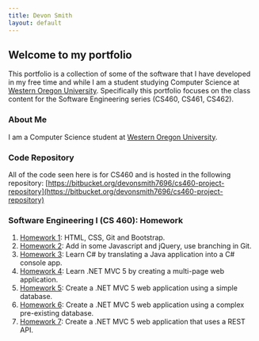 ```yaml
---
title: Devon Smith
layout: default
---
```


## Welcome to my portfolio

This portfolio is a collection of some of the software that I have developed in my free time and while I am a student studying Computer Science at [Western Oregon University](https://www.wou.edu). Specifically this portfolio focuses on the class content
for the Software Engineering series (CS460, CS461, CS462).

### About Me
I am a Computer Science student at [Western Oregon University](https://www.wou.edu).

### Code Repository
All of the code seen here is for CS460 and is hosted in the following repository: [https://bitbucket.org/devonsmith7696/cs460-project-repository](https://bitbucket.org/devonsmith7696/cs460-project-repository)

### Software Engineering I (CS 460): Homework

1. [Homework 1](cs460/hw1): HTML, CSS, Git and Bootstrap.
2. [Homework 2](cs460/hw2): Add in some Javascript and jQuery, use branching in Git.
3. [Homework 3](cs460/hw3): Learn C# by translating a Java application into a C# console app.
4. [Homework 4](cs460/hw4): Learn .NET MVC 5 by creating a multi-page web application.
5. [Homework 5](cs460/hw5): Create a .NET MVC 5 web application using a simple database.
6. [Homework 6](cs460/hw6): Create a .NET MVC 5 web application using a complex pre-existing database.
7. [Homework 7](cs460/hw7): Create a .NET MVC 5 web application that uses a REST API.





